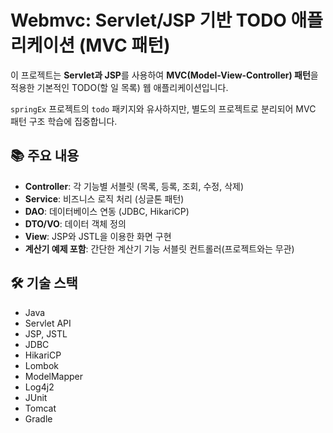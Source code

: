 # Webmvc: Servlet/JSP 기반 TODO 애플리케이션 (MVC 패턴)

이 프로젝트는 **Servlet과 JSP**를 사용하여 **MVC(Model-View-Controller) 패턴**을 적용한 기본적인 TODO(할 일 목록) 웹 애플리케이션입니다.

`springEx` 프로젝트의 `todo` 패키지와 유사하지만, 별도의 프로젝트로 분리되어 MVC 패턴 구조 학습에 집중합니다.

## 📚 주요 내용

* **Controller**: 각 기능별 서블릿 (목록, 등록, 조회, 수정, 삭제)
* **Service**: 비즈니스 로직 처리 (싱글톤 패턴)
* **DAO**: 데이터베이스 연동 (JDBC, HikariCP)
* **DTO/VO**: 데이터 객체 정의
* **View**: JSP와 JSTL을 이용한 화면 구현
* **계산기 예제 포함**: 간단한 계산기 기능 서블릿 컨트롤러(프로젝트와는 무관)

## 🛠️ 기술 스택

* Java
* Servlet API
* JSP, JSTL
* JDBC
* HikariCP
* Lombok
* ModelMapper
* Log4j2
* JUnit
* Tomcat
* Gradle
